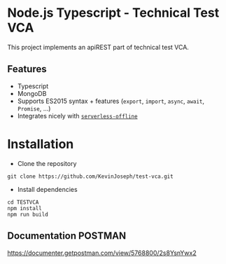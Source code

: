 # Node.js Typescript - Technical Test VCA

This project implements an apiREST part of technical test VCA.

## Features

- Typescript
- MongoDB
- Supports ES2015 syntax + features (`export`, `import`, `async`, `await`, `Promise`, ...)
- Integrates nicely with [`serverless-offline`](https://github.com/dherault/serverless-offline)

# Installation
- Clone the repository
```
git clone https://github.com/KevinJoseph/test-vca.git
```
- Install dependencies
```
cd TESTVCA
npm install
npm run build
```

## Documentation POSTMAN
https://documenter.getpostman.com/view/5768800/2s8YsnYwx2
